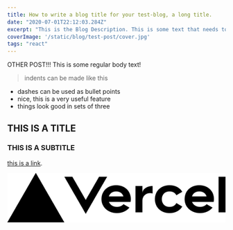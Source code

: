 ```yaml
---
title: How to write a blog title for your test-blog, a long title.
date: "2020-07-01T22:12:03.284Z"
excerpt: "This is the Blog Description. This is some text that needs to be fairly long so that I can properly test the blog index page. This is the Blog Description. This is some text that needs to be fairly long."
coverImage: '/static/blog/test-post/cover.jpg'
tags: "react"
---
```


OTHER POST!!! This is some regular body text!
> indents can be made like this

- dashes can be used as bullet points
- nice, this is a very useful feature
- things look good in sets of three

## THIS IS A TITLE

### THIS IS A SUBTITLE

[this is a link](https://somewebsite.com).

![alt text for image](../public/vercel.svg)